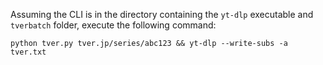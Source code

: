 Assuming the CLI is in the directory containing the `yt-dlp` executable and `tverbatch` folder, execute the following command:

`python tver.py tver.jp/series/abc123 && yt-dlp --write-subs -a tver.txt`